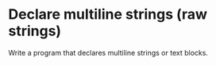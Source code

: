 # Declare multiline strings (raw strings)
Write a program that declares multiline strings or text blocks.
